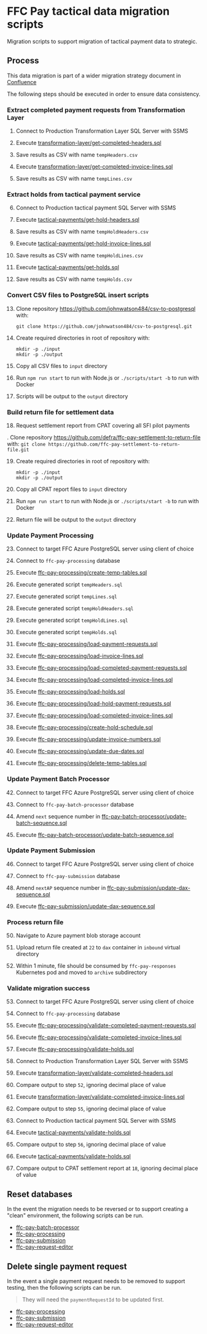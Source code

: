 # FFC Pay tactical data migration scripts
Migration scripts to support migration of tactical payment data to strategic.

## Process
This data migration is part of a wider migration strategy document in [Confluence](https://eaflood.atlassian.net/wiki/spaces/SFI/pages/3825860623/Tactical+to+strategic+payment+service+migration+plan)

The following steps should be executed in order to ensure data consistency.

### Extract completed payment requests from Transformation Layer

1. Connect to Production Transformation Layer SQL Server with SSMS

2. Execute [transformation-layer/get-completed-headers.sql](transformation-layer/get-completed-headers.sql)

3. Save results as CSV with name `tempHeaders.csv`

4. Execute [transformation-layer/get-completed-invoice-lines.sql](transformation-layer/get-completed-invoice-lines.sql)

5. Save results as CSV with name `tempLines.csv`

### Extract holds from tactical payment service

6. Connect to Production tactical payment SQL Server with SSMS

7. Execute [tactical-payments/get-hold-headers.sql](tactical-payments/get-hold-headers.sql)

8. Save results as CSV with name `tempHoldHeaders.csv`

9.  Execute [tactical-payments/get-hold-invoice-lines.sql](tactical-payments/get-hold-invoice-lines.sql)

10. Save results as CSV with name `tempHoldLines.csv`

11. Execute [tactical-payments/get-holds.sql](tactical-payments/get-holds.sql)

12. Save results as CSV with name `tempHolds.csv`

### Convert CSV files to PostgreSQL insert scripts
13. Clone repository https://github.com/johnwatson484/csv-to-postgresql with:
     ```
     git clone https://github.com/johnwatson484/csv-to-postgresql.git
     ```

14. Create required directories in root of repository with:
    ```
    mkdir -p ./input
    mkdir -p ./output
    ```

15. Copy all CSV files to `input` directory

16. Run `npm run start` to run with Node.js or `./scripts/start -b` to run with Docker

17. Scripts will be output to the `output` directory

### Build return file for settlement data

18. Request settlement report from CPAT covering all SFI pilot payments

. Clone repository https://github.com/defra/ffc-pay-settlement-to-return-file with:
     ```
     git clone https://github.com/ffc-pay-settlement-to-return-file.git
     ```

19. Create required directories in root of repository with:
    ```
    mkdir -p ./input
    mkdir -p ./output
    ```

20. Copy all CPAT report files to `input` directory

21. Run `npm run start` to run with Node.js or `./scripts/start -b` to run with Docker
   
22. Return file will be output to the `output` directory

### Update Payment Processing

23. Connect to target FFC Azure PostgreSQL server using client of choice

24. Connect to `ffc-pay-processing` database

25. Execute [ffc-pay-processing/create-temp-tables.sql](ffc-pay-processing/create-temp-tables.sql)

26. Execute generated script `tempHeaders.sql`

27. Execute generated script `tempLines.sql`

28. Execute generated script `tempHoldHeaders.sql`

29. Execute generated script `tempHoldLines.sql`

30. Execute generated script `tempHolds.sql`

31. Execute [ffc-pay-processing/load-payment-requests.sql](ffc-pay-processing/load-payment-requests.sql)

32. Execute [ffc-pay-processing/load-invoice-lines.sql](ffc-pay-processing/load-invoice-lines.sql)

33. Execute [ffc-pay-processing/load-completed-payment-requests.sql](ffc-pay-processing/load-completed-payment-requests.sql)

34. Execute [ffc-pay-processing/load-completed-invoice-lines.sql](ffc-pay-processing/load-completed-invoice-lines.sql)

35. Execute [ffc-pay-processing/load-holds.sql](ffc-pay-processing/load-holds.sql)

36. Execute [ffc-pay-processing/load-hold-payment-requests.sql](ffc-pay-processing/load-hold-payment-requests.sql)

37. Execute [ffc-pay-processing/load-completed-invoice-lines.sql](ffc-pay-processing/load-hold-invoice-lines.sql)

38. Execute [ffc-pay-processing/create-hold-schedule.sql](ffc-pay-processing/create-hold-schedule.sql)

39. Execute [ffc-pay-processing/update-invoice-numbers.sql](ffc-pay-processing/update-invoice-numbers.sql)

40. Execute [ffc-pay-processing/update-due-dates.sql](ffc-pay-processing/update-due-dates.sql)

41. Execute [ffc-pay-processing/delete-temp-tables.sql](ffc-pay-processing/delete-temp-tables.sql)

### Update Payment Batch Processor

42. Connect to target FFC Azure PostgreSQL server using client of choice

43. Connect to `ffc-pay-batch-processor` database

44. Amend `next` sequence number in [ffc-pay-batch-processor/update-batch-sequence.sql](ffc-pay-batch-processor/update-batch-sequence.sql)

45. Execute [ffc-pay-batch-processor/update-batch-sequence.sql](ffc-pay-batch-processor/update-batch-sequence.sql)

### Update Payment Submission

46. Connect to target FFC Azure PostgreSQL server using client of choice

47. Connect to `ffc-pay-submission` database

48. Amend `nextAP` sequence number in [ffc-pay-submission/update-dax-sequence.sql](ffc-pay-submission/update-dax-sequence.sql)

49. Execute [ffc-pay-submission/update-dax-sequence.sql](ffc-pay-submission/update-dax-sequence.sql)

### Process return file

50. Navigate to Azure payment blob storage account

51. Upload return file created at `22` to `dax` container in `inbound` virtual directory

52. Within 1 minute, file should be consumed by `ffc-pay-responses` Kubernetes pod and moved to `archive` subdirectory

### Validate migration success

53. Connect to target FFC Azure PostgreSQL server using client of choice

54. Connect to `ffc-pay-processing` database

55. Execute [ffc-pay-processing/validate-completed-payment-requests.sql](ffc-pay-processing/validate-completed-payment-requests.sql)

56. Execute [ffc-pay-processing/validate-completed-invoice-lines.sql](ffc-pay-processing/validate-completed-invoice-lines.sql)

57. Execute [ffc-pay-processing/validate-holds.sql](ffc-pay-processing/validate-holds.sql)

58. Connect to Production Transformation Layer SQL Server with SSMS

59. Execute [transformation-layer/validate-completed-headers.sql](transformation-layer/validate-completed-headers.sql)

60. Compare output to step `52`, ignoring decimal place of value

61. Execute [transformation-layer/validate-completed-invoice-lines.sql](transformation-layer/validate-completed-invoice-lines.sql)

62. Compare output to step `55`, ignoring decimal place of value

63. Connect to Production tactical payment SQL Server with SSMS

64. Execute [tactical-payments/validate-holds.sql](tactical-payments/validate-holds.sql)

65. Compare output to step `56`, ignoring decimal place of value

66. Execute [tactical-payments/validate-holds.sql](ffc-pay-processing/validate-settlement-values.sql)

67. Compare output to CPAT settlement report at `18`, ignoring decimal place of value

## Reset databases

In the event the migration needs to be reversed or to support creating a "clean" environment, the following scripts can be run.

- [ffc-pay-batch-processor](ffc-pay-batch-processor/reset.sql)
- [ffc-pay-processing](ffc-pay-processing/reset.sql)
- [ffc-pay-submission](ffc-pay-submission/reset.sql)
- [ffc-pay-request-editor](ffc-pay-request-editor/reset.sql)

## Delete single payment request

In the event a single payment request needs to be removed to support testing, then the following scripts can be run.

> They will need the `paymentRequestId` to be updated first.

- [ffc-pay-processing](ffc-pay-processing/delete-payment-request.sql)
- [ffc-pay-submission](ffc-pay-submission/delete-payment-request.sql)
- [ffc-pay-request-editor](ffc-pay-request-editor/delete-payment-request.sql)
